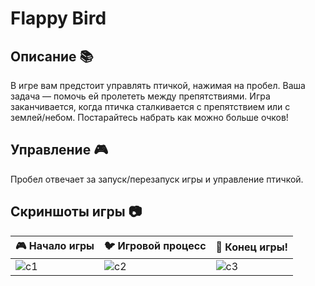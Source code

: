 # Flappy Bird 

## Описание 📚
В игре вам предстоит управлять птичкой, нажимая на пробел. Ваша задача — помочь ей пролететь между препятствиями. Игра заканчивается, когда птичка сталкивается с препятствием или с землей/небом. Постарайтесь набрать как можно больше очков!

## Управление 🎮
Пробел отвечает за запуск/перезапуск игры и управление птичкой.

## Скриншоты игры 📷

| 🎮 **Начало игры** | 🐦 **Игровой процесс** | 🚧 **Конец игры!** |
|-------------------|-------------------|-----------------|
| ![c1](https://github.com/user-attachments/assets/1a3204bc-b347-45b3-9f10-43bd39328a58) | ![c2](https://github.com/user-attachments/assets/0d27debf-1299-4699-8a68-db6a401e6f94) | ![c3](https://github.com/user-attachments/assets/f0dc66bc-b85d-4ffa-aaa1-b5a4138ab242) |
